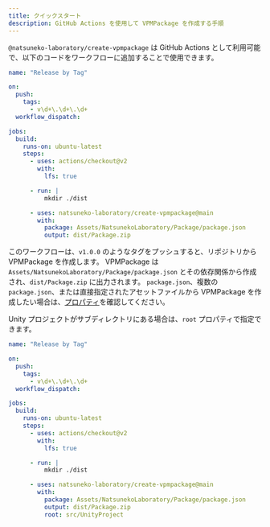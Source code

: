 ```yaml
---
title: クイックスタート
description: GitHub Actions を使用して VPMPackage を作成する手順
---
```


`@natsuneko-laboratory/create-vpmpackage` は GitHub Actions として利用可能で、以下のコードをワークフローに追加することで使用できます。

```yaml:.github/workflows/create-vpmpackage.yml
name: "Release by Tag"

on:
  push:
    tags:
      - v\d+\.\d+\.\d+
  workflow_dispatch:

jobs:
  build:
    runs-on: ubuntu-latest
    steps:
      - uses: actions/checkout@v2
        with:
          lfs: true

      - run: |
          mkdir ./dist

      - uses: natsuneko-laboratory/create-vpmpackage@main
        with:
          package: Assets/NatsunekoLaboratory/Package/package.json
          output: dist/Package.zip
```

このワークフローは、`v1.0.0` のようなタグをプッシュすると、リポジトリから VPMPackage を作成します。
VPMPackage は `Assets/NatsunekoLaboratory/Package/package.json` とその依存関係から作成され、`dist/Package.zip` に出力されます。
`package.json`、複数の `package.json`、または直接指定されたアセットファイルから VPMPackage を作成したい場合は、[プロパティ](/create-vpmpackage/properties)を確認してください。

Unity プロジェクトがサブディレクトリにある場合は、`root` プロパティで指定できます。

```yaml:.github/workflows/create-unitypackage.yml
name: "Release by Tag"

on:
  push:
    tags:
      - v\d+\.\d+\.\d+
  workflow_dispatch:

jobs:
  build:
    runs-on: ubuntu-latest
    steps:
      - uses: actions/checkout@v2
        with:
          lfs: true

      - run: |
          mkdir ./dist

      - uses: natsuneko-laboratory/create-vpmpackage@main
        with:
          package: Assets/NatsunekoLaboratory/Package/package.json
          output: dist/Package.zip
          root: src/UnityProject
```

